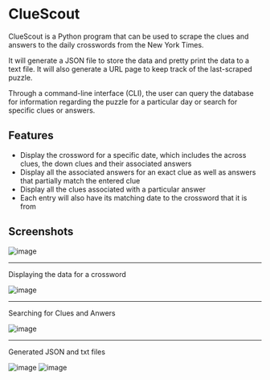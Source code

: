 # ClueScout
ClueScout is a Python program that can be used to scrape the clues and answers to the daily crosswords from the New York Times. 

It will generate a JSON file to store the data and pretty print the data to a text file. It will also generate a URL page to keep track of the last-scraped puzzle.

Through a command-line interface (CLI), the user can query the database for information regarding the puzzle for a particular day or search for specific clues or answers.

## Features
- Display the crossword for a specific date, which includes the across clues, the down clues and their associated answers
- Display all the associated answers for an exact clue as well as answers that partially match the entered clue
- Display all the clues associated with a particular answer
- Each entry will also have its matching date to the crossword that it is from

## Screenshots
![image](https://user-images.githubusercontent.com/113871762/228068732-f2db5988-08a6-4ef5-b108-2756b00406c7.png)
___
Displaying the data for a crossword

![image](https://user-images.githubusercontent.com/113871762/228068779-ccbf08f8-1ded-4850-b734-ea53d50d30ba.png)
___
Searching for Clues and Anwers

![image](https://user-images.githubusercontent.com/113871762/228068813-aaacfe2b-772d-4e09-bccd-5ddb06566695.png)
___
Generated JSON and txt files

![image](https://user-images.githubusercontent.com/113871762/228068900-44535c51-4fb1-4b36-92e0-bc55283756b7.png)
![image](https://user-images.githubusercontent.com/113871762/228068952-837ab44f-6fbb-4711-9cae-b1f9689a2ba9.png)
